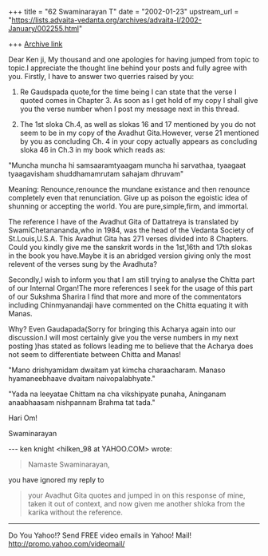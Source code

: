 +++
title = "62 Swaminarayan T"
date = "2002-01-23"
upstream_url = "https://lists.advaita-vedanta.org/archives/advaita-l/2002-January/002255.html"

+++
[Archive link](https://lists.advaita-vedanta.org/archives/advaita-l/2002-January/002255.html)

Dear Ken ji,
My thousand and one apologies for having jumped from
topic to topic.I appreciate the thought line behind
your posts and fully agree with you.
Firstly, I have to answer two querries raised by you:


1. Re Gaudspada quote,for the time being I can state
that the verse I quoted comes in Chapter 3. As soon as
I get hold of my copy I shall give you the verse
number when I post my message next in this thread.

2. The 1st sloka Ch.4, as well as slokas 16 and 17
mentioned by you do not seem to be in my copy of the
Avadhut Gita.However, verse 21 mentioned by you as
concluding Ch. 4 in your copy actually appears as
concluding sloka 46 in Ch.3 in my book which reads as:

"Muncha muncha hi samsaaramtyaagam muncha hi
sarvathaa,
tyaagaat tyaagavisham shuddhamamrutam sahajam dhruvam"

Meaning:
Renounce,renounce the mundane existance and then
renounce completely even that renunciation. Give up as
poison the egoistic idea of shunning or accepting the
world. You are pure,simple,firm, and immortal.

The reference I have of the Avadhut Gita of Dattatreya
is translated by SwamiChetanananda,who in 1984, was
the head of the Vedanta Society of St.Louis,U.S.A.
This Avadhut Gita has 271 verses divided into 8
Chapters.
Could you kindly give me the sanskrit words in the
1st,16th and 17th slokas in the book you have.Maybe it
is an abridged version giving only the most relevent
of the verses sung by the Avadhuta?

Secondly,I wish to inform you that I am still trying
to analyse the Chitta part of our Internal Organ!The
more references I seek for the usage of this part of
our Sukshma Sharira I find that more and more of the
commentators including Chinmyanandaji have commented
on the Chitta equating it with Manas.

Why? Even Gaudapada(Sorry for bringing this Acharya
again into our discussion.I will most certainly give
you the verse numbers in my next posting )has stated
as follows leading me to believe that the Acharya does
not seem to differentiate between Chitta and Manas!

"Mano drishyamidam dwaitam yat kimcha charaacharam.
Manaso hyamaneebhaave dvaitam naivopalabhyate."


"Yada na leeyatae Chittam na cha vikshipyate punaha,
Aninganam anaabhaasam nishpannam Brahma tat tada."

Hari Om!

Swaminarayan



--- ken knight <hilken_98 at YAHOO.COM> wrote:
> Namaste Swaminarayan,
>
 you have ignored my reply to
> your Avadhut Gita quotes and jumped in on this
> response of mine, taken it out of context, and now
> given me another shloka from the karika without the
> reference.

__________________________________________________
Do You Yahoo!?
Send FREE video emails in Yahoo! Mail!
http://promo.yahoo.com/videomail/

